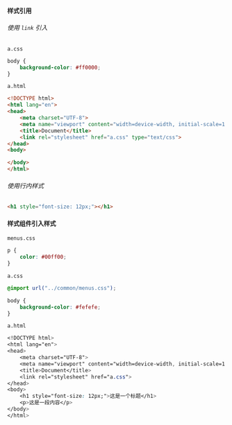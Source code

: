 #### 样式引用

###### 使用 `link` 引入

`a.css`

```css
body {
    background-color: #ff0000;
}
```

`a.html`

```html
<!DOCTYPE html>
<html lang="en">
<head>
    <meta charset="UTF-8">
    <meta name="viewport" content="width=device-width, initial-scale=1.0">
    <title>Document</title>
    <link rel="stylesheet" href="a.css" type="text/css">
</head>
<body>

</body>
</html>
```

###### 使用行内样式

```html
<h1 style="font-size: 12px;"></h1>
```



#### 样式组件引入样式

`menus.css`

```css
p {
    color: #00ff00;
}
```

`a.css`

```css
@import url("../common/menus.css");

body {
    background-color: #fefefe;
}
```

`a.html `

```css
<!DOCTYPE html>
<html lang="en">
<head>
    <meta charset="UTF-8">
    <meta name="viewport" content="width=device-width, initial-scale=1.0">
    <title>Document</title>
    <link rel="stylesheet" href="a.css">
</head>
<body>
    <h1 style="font-size: 12px;">这是一个标题</h1>
    <p>这是一段内容</p>
</body>
</html>
```

